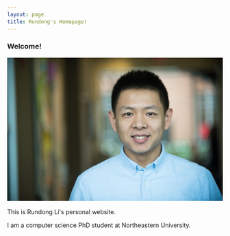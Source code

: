 ```yaml
---
layout: page
title: Rundong's Homepage!
---
```


### Welcome!

![Alt](/assets/img/Li_Rundong_linder1209-0952-web.jpg)

This is Rundong Li's personal website. 

I am a computer science PhD student at Northeastern University. 
